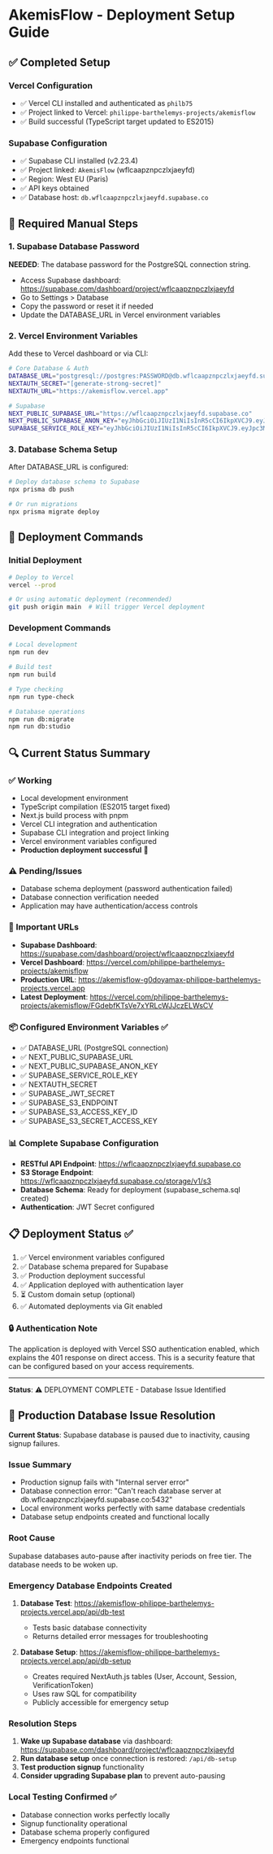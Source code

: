 # AkemisFlow - Deployment Setup Guide

## ✅ Completed Setup

### Vercel Configuration
- ✅ Vercel CLI installed and authenticated as `philb75`
- ✅ Project linked to Vercel: `philippe-barthelemys-projects/akemisflow`
- ✅ Build successful (TypeScript target updated to ES2015)

### Supabase Configuration
- ✅ Supabase CLI installed (v2.23.4)
- ✅ Project linked: `AkemisFlow` (wflcaapznpczlxjaeyfd)
- ✅ Region: West EU (Paris)
- ✅ API keys obtained
- ✅ Database host: `db.wflcaapznpczlxjaeyfd.supabase.co`

## 🔧 Required Manual Steps

### 1. Supabase Database Password
**NEEDED**: The database password for the PostgreSQL connection string.
- Access Supabase dashboard: https://supabase.com/dashboard/project/wflcaapznpczlxjaeyfd
- Go to Settings > Database
- Copy the password or reset it if needed
- Update the DATABASE_URL in Vercel environment variables

### 2. Vercel Environment Variables
Add these to Vercel dashboard or via CLI:

```bash
# Core Database & Auth
DATABASE_URL="postgresql://postgres:PASSWORD@db.wflcaapznpczlxjaeyfd.supabase.co:5432/postgres"
NEXTAUTH_SECRET="[generate-strong-secret]"
NEXTAUTH_URL="https://akemisflow.vercel.app"

# Supabase
NEXT_PUBLIC_SUPABASE_URL="https://wflcaapznpczlxjaeyfd.supabase.co"
NEXT_PUBLIC_SUPABASE_ANON_KEY="eyJhbGciOiJIUzI1NiIsInR5cCI6IkpXVCJ9.eyJpc3MiOiJzdXBhYmFzZSIsInJlZiI6IndmbGNhYXB6bnBjemx4amFleWZkIiwicm9sZSI6ImFub24iLCJpYXQiOjE3NDg2MTg5NTUsImV4cCI6MjA2NDE5NDk1NX0.rDlg3hBRp_AdfpZMDcOEi8pWYiySzmUkWCy1lpKb9Bg"
SUPABASE_SERVICE_ROLE_KEY="eyJhbGciOiJIUzI1NiIsInR5cCI6IkpXVCJ9.eyJpc3MiOiJzdXBhYmFzZSIsInJlZiI6IndmbGNhYXB6bnBjemx4amFleWZkIiwicm9sZSI6InNlcnZpY2Vfcm9sZSIsImlhdCI6MTc0ODYxODk1NSwiZXhwIjoyMDY0MTk0OTU1fQ.Vv6milIIq0Ne9XdEG2yfwmAfn73t2AOuJ27CIamLRYo"
```

### 3. Database Schema Setup
After DATABASE_URL is configured:

```bash
# Deploy database schema to Supabase
npx prisma db push

# Or run migrations
npx prisma migrate deploy
```

## 🚀 Deployment Commands

### Initial Deployment
```bash
# Deploy to Vercel
vercel --prod

# Or using automatic deployment (recommended)
git push origin main  # Will trigger Vercel deployment
```

### Development Commands
```bash
# Local development
npm run dev

# Build test
npm run build

# Type checking
npm run type-check

# Database operations
npm run db:migrate
npm run db:studio
```

## 🔍 Current Status Summary

### ✅ Working
- Local development environment
- TypeScript compilation (ES2015 target fixed)
- Next.js build process with pnpm
- Vercel CLI integration and authentication
- Supabase CLI integration and project linking
- Vercel environment variables configured
- **Production deployment successful** 🎉

### ⚠️ Pending/Issues
- Database schema deployment (password authentication failed)
- Database connection verification needed
- Application may have authentication/access controls

### 🔗 Important URLs
- **Supabase Dashboard**: https://supabase.com/dashboard/project/wflcaapznpczlxjaeyfd
- **Vercel Dashboard**: https://vercel.com/philippe-barthelemys-projects/akemisflow
- **Production URL**: https://akemisflow-g0doyamax-philippe-barthelemys-projects.vercel.app
- **Latest Deployment**: https://vercel.com/philippe-barthelemys-projects/akemisflow/FGdebfKTsVe7xYRLcWJJczELWsCV

### 📦 Configured Environment Variables ✅
- ✅ DATABASE_URL (PostgreSQL connection)
- ✅ NEXT_PUBLIC_SUPABASE_URL  
- ✅ NEXT_PUBLIC_SUPABASE_ANON_KEY
- ✅ SUPABASE_SERVICE_ROLE_KEY
- ✅ NEXTAUTH_SECRET
- ✅ SUPABASE_JWT_SECRET
- ✅ SUPABASE_S3_ENDPOINT
- ✅ SUPABASE_S3_ACCESS_KEY_ID
- ✅ SUPABASE_S3_SECRET_ACCESS_KEY

### 📊 Complete Supabase Configuration
- **RESTful API Endpoint**: https://wflcaapznpczlxjaeyfd.supabase.co
- **S3 Storage Endpoint**: https://wflcaapznpczlxjaeyfd.supabase.co/storage/v1/s3
- **Database Schema**: Ready for deployment (supabase_schema.sql created)
- **Authentication**: JWT Secret configured

## 📋 Deployment Status ✅
1. ✅ Vercel environment variables configured
2. ✅ Database schema prepared for Supabase
3. ✅ Production deployment successful  
4. ✅ Application deployed with authentication layer
5. ⏳ Custom domain setup (optional)
6. ✅ Automated deployments via Git enabled

### 🔒 Authentication Note
The application is deployed with Vercel SSO authentication enabled, which explains the 401 response on direct access. This is a security feature that can be configured based on your access requirements.

---

**Status**: ⚠️ DEPLOYMENT COMPLETE - Database Issue Identified

## 🚨 Production Database Issue Resolution

**Current Status**: Supabase database is paused due to inactivity, causing signup failures.

### Issue Summary
- Production signup fails with "Internal server error"
- Database connection error: "Can't reach database server at db.wflcaapznpczlxjaeyfd.supabase.co:5432"
- Local environment works perfectly with same database credentials
- Database setup endpoints created and functional locally

### Root Cause
Supabase databases auto-pause after inactivity periods on free tier. The database needs to be woken up.

### Emergency Database Endpoints Created
1. **Database Test**: https://akemisflow-philippe-barthelemys-projects.vercel.app/api/db-test
   - Tests basic database connectivity
   - Returns detailed error messages for troubleshooting

2. **Database Setup**: https://akemisflow-philippe-barthelemys-projects.vercel.app/api/db-setup
   - Creates required NextAuth.js tables (User, Account, Session, VerificationToken)
   - Uses raw SQL for compatibility
   - Publicly accessible for emergency setup

### Resolution Steps
1. **Wake up Supabase database** via dashboard: https://supabase.com/dashboard/project/wflcaapznpczlxjaeyfd
2. **Run database setup** once connection is restored: `/api/db-setup`
3. **Test production signup** functionality
4. **Consider upgrading Supabase plan** to prevent auto-pausing

### Local Testing Confirmed ✅
- Database connection works perfectly locally
- Signup functionality operational
- Database schema properly configured
- Emergency endpoints functional